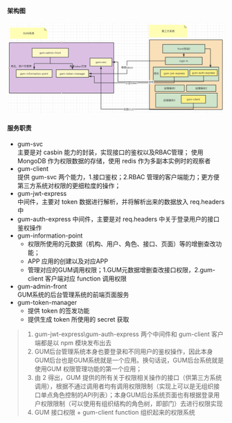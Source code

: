 #### 架构图
![架构图](../image/gum架构.png)

#### 服务职责
- gum-svc  
主要是对 casbin 能力的封装，实现接口的鉴权以及RBAC管理；
使用 MongoDB 作为权限数据的存储，使用 redis 作为多副本实例时的观察者 
- gum-client  
提供 gum-svc 两个能力，1.接口鉴权；2.RBAC 管理的客户端能力；更方便第三方系统对权限的更细粒度的操作；
- gum-jwt-express  
中间件，主要对 token 数据进行解析，并将解析出来的数据放入 req.headers 中 
- gum-auth-express
中间件，主要是对 req.headers 中关于登录用户的接口鉴权操作
- gum-information-point  
    * 权限所使用的元数据（机构、用户、角色、接口、页面）等的增删查改功能；
    * APP 应用的创建以及对应APP
    * 管理对应的GUM调用权限；1.GUM元数据增删查改接口权限，2.gum-client 客户端对应 function 调用权限 
- gum-admin-front  
GUM系统的后台管理系统的前端页面服务
- gum-token-manager  
    - 提供 token 的签发功能
    - 提供生成 token 所使用的 secret 获取

> 1. gum-jwt-express\gum-auth-express 两个中间件和 gum-client 客户端都是以 npm 模块发布出去
> 2. GUM后台管理系统本身也要登录和不同用户的鉴权操作，因此本身GUM后台也是GUM系统就是一个应用。换句话说，GUM后台系统就是使用GUM 权限管理功能的第一个应用；
> 3. 由 2 得出，GUM 提供的所有关于权限相关操作的接口（供第三方系统调用），根据不通过调用者均有调用权限限制（实现上可以是无组织接口单点角色控制的API列表）；本身GUM后台系统页面也有根据登录用户权限限制（可以使用有组织结构的角色树，即部门）去进行权限实现
> 4. GUM 接口权限 + gum-client function 组织起来的权限系统